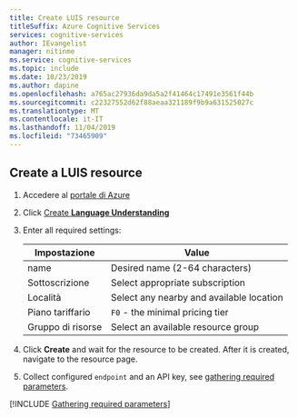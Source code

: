 ```yaml
---
title: Create LUIS resource
titleSuffix: Azure Cognitive Services
services: cognitive-services
author: IEvangelist
manager: nitinme
ms.service: cognitive-services
ms.topic: include
ms.date: 10/23/2019
ms.author: dapine
ms.openlocfilehash: a765ac27936da9da5a2f41464c17491e3561f44b
ms.sourcegitcommit: c22327552d62f88aeaa321189f9b9a631525027c
ms.translationtype: MT
ms.contentlocale: it-IT
ms.lasthandoff: 11/04/2019
ms.locfileid: "73465909"
---
```

## <a name="create-a-luis-resource"></a>Create a LUIS resource

1. Accedere al [portale di Azure](https://portal.azure.com)
1. Click [Create **Language Understanding**](https://ms.portal.azure.com/#create/Microsoft.CognitiveServicesLUISAllInOne)
1. Enter all required settings:

    |Impostazione|Value|
    |--|--|
    |name|Desired name (2-64 characters)|
    |Sottoscrizione|Select appropriate subscription|
    |Località|Select any nearby and available location|
    |Piano tariffario|`F0` - the minimal pricing tier|
    |Gruppo di risorse|Select an available resource group|

1. Click **Create** and wait for the resource to be created. After it is created, navigate to the resource page.
1. Collect configured `endpoint` and an API key, see [gathering required parameters](#gathering-required-parameters).

[!INCLUDE [Gathering required parameters](../../containers/includes/container-gathering-required-parameters.md)]
